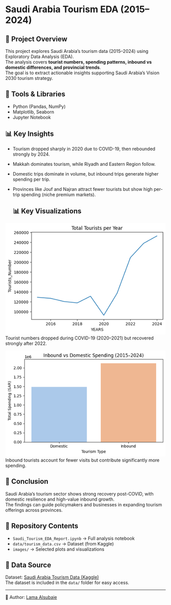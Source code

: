 # Saudi Arabia Tourism EDA (2015–2024)

## 📌 Project Overview
This project explores Saudi Arabia’s tourism data (2015–2024) using Exploratory Data Analysis (EDA).  
The analysis covers **tourist numbers, spending patterns, inbound vs domestic differences, and provincial trends**.  
The goal is to extract actionable insights supporting Saudi Arabia’s Vision 2030 tourism strategy.  

## 🔧 Tools & Libraries
- Python (Pandas, NumPy)
- Matplotlib, Seaborn
- Jupyter Notebook

## 📊 Key Insights
- Tourism dropped sharply in 2020 due to COVID-19, then rebounded strongly by 2024.
- Makkah dominates tourism, while Riyadh and Eastern Region follow.
- Domestic trips dominate in volume, but inbound trips generate higher spending per trip.
- Provinces like Jouf and Najran attract fewer tourists but show high per-trip spending (niche premium markets).

  ## 📊 Key Visualizations

![Tourists Over Time](Images/tourists_over_time.png)  
Tourist numbers dropped during COVID-19 (2020–2021) but recovered strongly after 2022.  

![Inbound vs Domestic Spending](Images/inbound_vs_domestic_spending.png)  
Inbound tourists account for fewer visits but contribute significantly more spending.

## 🚀 Conclusion
Saudi Arabia’s tourism sector shows strong recovery post-COVID, with domestic resilience and high-value inbound growth.  
The findings can guide policymakers and businesses in expanding tourism offerings across provinces.  

## 📂 Repository Contents
- `Saudi_Tourism_EDA_Report.ipynb` → Full analysis notebook  
- `data/tourism_data.csv` → Dataset (from Kaggle)  
- `images/` → Selected plots and visualizations  

## 📎 Data Source
Dataset: [Saudi Arabia Tourism Data (Kaggle)](https://www.kaggle.com/datasets/toobaik/saudi-arabia-tourism-dataset-20152024)  
The dataset is included in the `data/` folder for easy access.


---
👤 Author: [Lama Alsubaie](https://github.com/LamaAls04)
